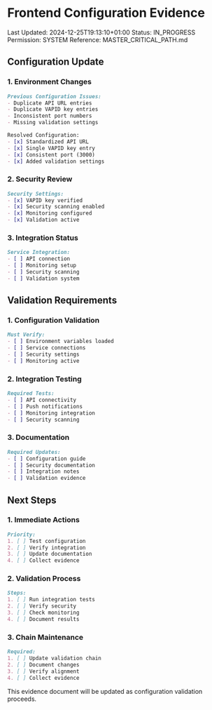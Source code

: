 # Frontend Configuration Evidence
Last Updated: 2024-12-25T19:13:10+01:00
Status: IN_PROGRESS
Permission: SYSTEM
Reference: MASTER_CRITICAL_PATH.md

## Configuration Update

### 1. Environment Changes
```markdown
Previous Configuration Issues:
- Duplicate API URL entries
- Duplicate VAPID key entries
- Inconsistent port numbers
- Missing validation settings

Resolved Configuration:
- [x] Standardized API URL
- [x] Single VAPID key entry
- [x] Consistent port (3000)
- [x] Added validation settings
```

### 2. Security Review
```markdown
Security Settings:
- [x] VAPID key verified
- [x] Security scanning enabled
- [x] Monitoring configured
- [x] Validation active
```

### 3. Integration Status
```markdown
Service Integration:
- [ ] API connection
- [ ] Monitoring setup
- [ ] Security scanning
- [ ] Validation system
```

## Validation Requirements

### 1. Configuration Validation
```markdown
Must Verify:
- [ ] Environment variables loaded
- [ ] Service connections
- [ ] Security settings
- [ ] Monitoring active
```

### 2. Integration Testing
```markdown
Required Tests:
- [ ] API connectivity
- [ ] Push notifications
- [ ] Monitoring integration
- [ ] Security scanning
```

### 3. Documentation
```markdown
Required Updates:
- [ ] Configuration guide
- [ ] Security documentation
- [ ] Integration notes
- [ ] Validation evidence
```

## Next Steps

### 1. Immediate Actions
```markdown
Priority:
1. [ ] Test configuration
2. [ ] Verify integration
3. [ ] Update documentation
4. [ ] Collect evidence
```

### 2. Validation Process
```markdown
Steps:
1. [ ] Run integration tests
2. [ ] Verify security
3. [ ] Check monitoring
4. [ ] Document results
```

### 3. Chain Maintenance
```markdown
Required:
1. [ ] Update validation chain
2. [ ] Document changes
3. [ ] Verify alignment
4. [ ] Collect evidence
```

This evidence document will be updated as configuration validation proceeds.
